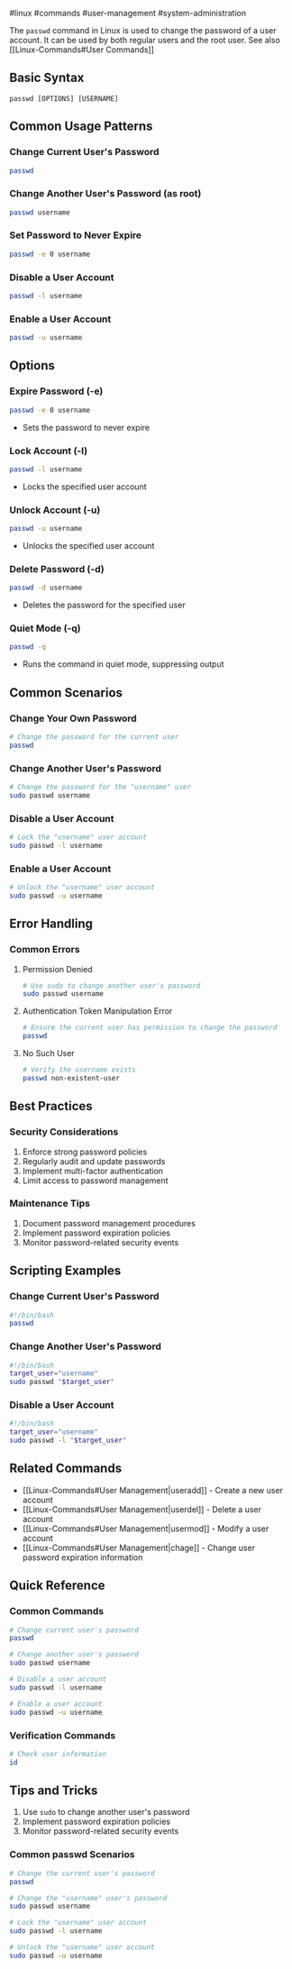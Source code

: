 #linux #commands #user-management #system-administration

The `passwd` command in Linux is used to change the password of a user account. It can be used by both regular users and the root user. See also [[Linux-Commands#User Commands]]

## Basic Syntax
```
passwd [OPTIONS] [USERNAME]
```

## Common Usage Patterns

### Change Current User's Password
```bash
passwd
```

### Change Another User's Password (as root)
```bash
passwd username
```

### Set Password to Never Expire
```bash
passwd -e 0 username
```

### Disable a User Account
```bash
passwd -l username
```

### Enable a User Account
```bash
passwd -u username
```

## Options

### Expire Password (-e)
```bash
passwd -e 0 username
```
- Sets the password to never expire

### Lock Account (-l)
```bash
passwd -l username
```
- Locks the specified user account

### Unlock Account (-u)
```bash
passwd -u username
```
- Unlocks the specified user account

### Delete Password (-d)
```bash
passwd -d username
```
- Deletes the password for the specified user

### Quiet Mode (-q)
```bash
passwd -q
```
- Runs the command in quiet mode, suppressing output

## Common Scenarios

### Change Your Own Password
```bash
# Change the password for the current user
passwd
```

### Change Another User's Password
```bash
# Change the password for the "username" user
sudo passwd username
```

### Disable a User Account
```bash
# Lock the "username" user account
sudo passwd -l username
```

### Enable a User Account
```bash
# Unlock the "username" user account
sudo passwd -u username
```

## Error Handling

### Common Errors
1. Permission Denied
   ```bash
   # Use sudo to change another user's password
   sudo passwd username
   ```

2. Authentication Token Manipulation Error
   ```bash
   # Ensure the current user has permission to change the password
   passwd
   ```

3. No Such User
   ```bash
   # Verify the username exists
   passwd non-existent-user
   ```

## Best Practices

### Security Considerations
1. Enforce strong password policies
2. Regularly audit and update passwords
3. Implement multi-factor authentication
4. Limit access to password management

### Maintenance Tips
1. Document password management procedures
2. Implement password expiration policies
3. Monitor password-related security events

## Scripting Examples

### Change Current User's Password
```bash
#!/bin/bash
passwd
```

### Change Another User's Password
```bash
#!/bin/bash
target_user="username"
sudo passwd "$target_user"
```

### Disable a User Account
```bash
#!/bin/bash
target_user="username"
sudo passwd -l "$target_user"
```

## Related Commands
- [[Linux-Commands#User Management|useradd]] - Create a new user account
- [[Linux-Commands#User Management|userdel]] - Delete a user account
- [[Linux-Commands#User Management|usermod]] - Modify a user account
- [[Linux-Commands#User Management|chage]] - Change user password expiration information

## Quick Reference

### Common Commands
```bash
# Change current user's password
passwd

# Change another user's password
sudo passwd username

# Disable a user account
sudo passwd -l username

# Enable a user account
sudo passwd -u username
```

### Verification Commands
```bash
# Check user information
id
```

## Tips and Tricks
1. Use `sudo` to change another user's password
2. Implement password expiration policies
3. Monitor password-related security events

### Common passwd Scenarios
```bash
# Change the current user's password
passwd

# Change the "username" user's password
sudo passwd username

# Lock the "username" user account
sudo passwd -l username

# Unlock the "username" user account
sudo passwd -u username
```